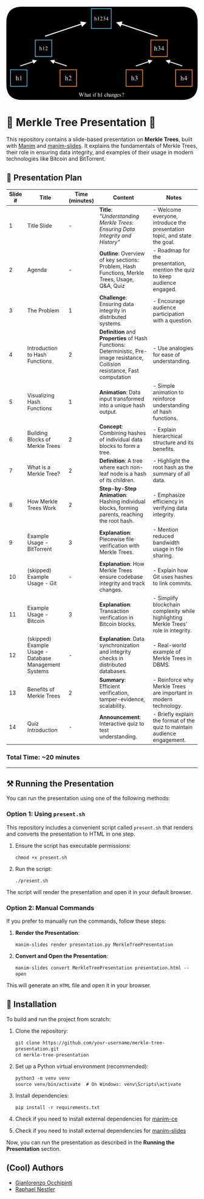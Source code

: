 <p>
   <img src="https://raw.githubusercontent.com/renuo/merkle-tree-presentation/main/img/logo.png"  alt="Presentation Logo"></img>
</p>

# 🌳 Merkle Tree Presentation 🌳 

This repository contains a slide-based presentation on **Merkle Trees**, built with [Manim](https://docs.manim.community/en/stable/) and [manim-slides](https://manim-slides.rtfd.io/). It explains the fundamentals of Merkle Trees, their role in ensuring data integrity, and examples of their usage in modern technologies like Bitcoin and BitTorrent.

## 🎥 Presentation Plan
| Slide # | Title                                                 | Time (minutes) | Content                                                                                                                             | Notes                                                                                           |
|---------|-------------------------------------------------------|----------------|-------------------------------------------------------------------------------------------------------------------------------------|-------------------------------------------------------------------------------------------------|
| 1       | Title Slide                                           | -              | **Title**: *"Understanding Merkle Trees: Ensuring Data Integrity and History"*                                                      | - Welcome everyone, introduce the presentation topic, and state the goal.                        |
| 2       | Agenda                                                | -              | **Outline**: Overview of key sections: Problem, Hash Functions, Merkle Trees, Usage, Q&A, Quiz                                      | - Roadmap for the presentation, mention the quiz to keep audience engaged.                       |
| 3       | The Problem                                           | 1              | **Challenge**: Ensuring data integrity in distributed systems.                                                                       | - Encourage audience participation with a question.                                              |
| 4       | Introduction to Hash Functions                        | 2              | **Definition** and **Properties** of Hash Functions: Deterministic, Pre-image resistance, Collision resistance, Fast computation     | - Use analogies for ease of understanding.                                                       |
| 5       | Visualizing Hash Functions                            | 1              | **Animation**: Data input transformed into a unique hash output.                                                                    | - Simple animation to reinforce understanding of hash functions.                                 |
| 6       | Building Blocks of Merkle Trees                       | 2              | **Concept**: Combining hashes of individual data blocks to form a tree.                                                             | - Explain hierarchical structure and its benefits.                                               |
| 7       | What is a Merkle Tree?                                | 2              | **Definition**: A tree where each non-leaf node is a hash of its children.                                                          | - Highlight the root hash as the summary of all data.                                             |
| 8       | How Merkle Trees Work                                 | 2              | **Step-by-Step Animation**: Hashing individual blocks, forming parents, reaching the root hash.                                      | - Emphasize efficiency in verifying data integrity.                                               |
| 9       | Example Usage - BitTorrent                            | 3              | **Explanation**: Piecewise file verification with Merkle Trees.                                                                     | - Mention reduced bandwidth usage in file sharing.                                                |
| 10      | (skipped) Example Usage - Git                         | -              | **Explanation**: How Merkle Trees ensure codebase integrity and track changes.                                                      | - Explain how Git uses hashes to link commits.                                                    |
| 11      | Example Usage - Bitcoin                               | 3              | **Explanation**: Transaction verification in Bitcoin blocks.                                                                        | - Simplify blockchain complexity while highlighting Merkle Trees' role in integrity.              |
| 12      | (skipped) Example Usage - Database Management Systems | -              | **Explanation**: Data synchronization and integrity checks in distributed databases.                                                | - Real-world example of Merkle Trees in DBMS.                                                     |
| 13      | Benefits of Merkle Trees                              | 2              | **Summary**: Efficient verification, tamper-evidence, scalability.                                                                  | - Reinforce why Merkle Trees are important in modern technology.                                  |
| 14      | Quiz Introduction                                     | -              | **Announcement**: Interactive quiz to test understanding.                                                                          | - Briefly explain the format of the quiz to maintain audience engagement.                         |

### Total Time: ~20 minutes

---

## ⚒️ Running the Presentation

You can run the presentation using one of the following methods:

### Option 1: Using `present.sh`

This repository includes a convenient script called `present.sh` that renders and converts the presentation to HTML in one step.

1. Ensure the script has executable permissions:
   ```
   chmod +x present.sh
   ```

2. Run the script:
   ```
   ./present.sh
   ```

The script will render the presentation and open it in your default browser.

### Option 2: Manual Commands

If you prefer to manually run the commands, follow these steps:

1. **Render the Presentation**:
   ```
   manim-slides render presentation.py MerkleTreePresentation
   ```

2. **Convert and Open the Presentation**:
   ```
   manim-slides convert MerkleTreePresentation presentation.html --open
   ```

This will generate an `HTML` file and open it in your browser.

## 🐍 Installation

To build and run the project from scratch:

1. Clone the repository:
   ```
   git clone https://github.com/your-username/merkle-tree-presentation.git
   cd merkle-tree-presentation
   ```

2. Set up a Python virtual environment (recommended):
   ```
   python3 -m venv venv
   source venv/bin/activate  # On Windows: venv\Scripts\activate
   ```

3. Install dependencies:
   ```
   pip install -r requirements.txt
   ```
4. Check if you need to install external dependencies for [manim-ce](https://docs.manim.community/en/stable/installation.html)
5. Check if you need to install external dependencies for [manim-slides](https://manim-slides.eertmans.be/latest/installation.html#)

Now, you can run the presentation as described in the **Running the Presentation** section.

## (Cool) Authors

- [Gianlorenzo Occhipinti](https://github.com/Gianlo98)
- [Raphael Nestler](https://github.com/rnestler)